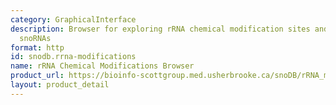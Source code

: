 ```yaml
---
category: GraphicalInterface
description: Browser for exploring rRNA chemical modification sites and their guide
  snoRNAs
format: http
id: snodb.rrna-modifications
name: rRNA Chemical Modifications Browser
product_url: https://bioinfo-scottgroup.med.usherbrooke.ca/snoDB/rRNA_modifications/
layout: product_detail
---
```

